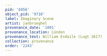 ```yaml
---
pid: '6856'
object_pid: '9710'
label: Imaginary Scene
artist: janbrueghel
provenance_date: '1801'
provenance_location: London
provenance_text: William Esdaile (Lugt 2617)
collection: provenance
order: '2243'
---
```

